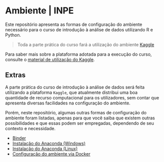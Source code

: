 # Ambiente | INPE

Este repositório apresenta as formas de configuração do ambiente necessário para o curso de introdução à análise de dados utilizando R e Python.

> Toda a parte prática do curso fará a utilização do ambiente [Kaggle](https://www.kaggle.com/)

Para saber mais sobre a plataforma adotada para a execução do curso, consulte o [material de utilização do Kaggle](https://github.com/dataAt/inpe-ambiente/blob/master/introducao-kaggle/documentacao_kaggle.pdf).

## Extras

A parte prática do curso de introdução à análise de dados será feita utilizando a plataforma `Kaggle`, que atualmente distribui uma boa quantidade de recurso computacional para os utilizadores, sem contar que apresenta diversas facilidades na configuração do ambiente.

Porém, neste repositório, algumas outras formas de configuração do ambiente foram listadas, apenas para que você saiba que existem outras possibilidades e que essas podem ser empregadas, dependendo de seu contexto e necessidade. 

- [Binder](https://mybinder.org/v2/gh/dataAt/ambiente/master)
- [Instalação do Anaconda (Windows)](install-anaconda-windows.md)
- [Instalação do Anaconda (Linux)](install-python-linux.md)
- [Configuração do ambiente via Docker](install-env-docker.md)
